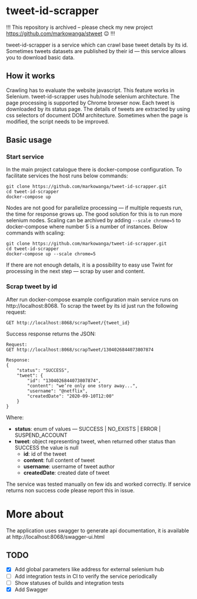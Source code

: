 # tweet-id-scrapper

!!! This repository is archived – please check my new project https://github.com/markowanga/stweet 😉 !!!

tweet-id-scrapper is a service which can crawl base tweet details by its id.
Sometimes tweets datasets are published by their id — this service allows you to download basic data.

## How it works
Crawling has to evaluate the website javascript. This feature works in Selenium. 
tweet-id-scrapper uses hub/node selenium architecture. The page processing is supported by Chrome browser now.
Each tweet is downloaded by its status page. 
The details of tweets are extracted by using css selectors of document DOM architecture.
Sometimes when the page is modified, the script needs to be improved.

## Basic usage

### Start service
In the main project catalogue there is docker-compose configuration.
To facilitate services the host runs below commands:
```
git clone https://github.com/markowanga/tweet-id-scrapper.git
cd tweet-id-scrapper
docker-compose up 
```

Nodes are not good for parallelize processing — if multiple requests run, the time for response grows up.
The good solution for this is to run more selenium nodes. 
Scaling can be archived by adding `--scale chrome=5` to docker-compose where number 5 is a number of instances.
Below commands with scaling:
```
git clone https://github.com/markowanga/tweet-id-scrapper.git
cd tweet-id-scrapper
docker-compose up --scale chrome=5
```

If there are not enough details, it is a possibility to easy use Twint for processing in the next step
 — scrap by user and content.

### Scrap tweet by id
After run docker-compose example configuration main service runs on http://localhost:8068.
To scrap the tweet by its id just run the following request:
```
GET http://localhost:8068/scrapTweet/{tweet_id}
```

Success response returns the JSON:
```
Request:
GET http://localhost:8068/scrapTweet/1304026844073807874

Response:
{
    "status": "SUCCESS",
    "tweet": {
        "id": "1304026844073807874",
        "content": "we’re only one story away...",
        "username": "@netflix",
        "createdDate": "2020-09-10T12:00"
    }
}
```

Where:
 - **status**: enum of values — SUCCESS | NO_EXISTS | ERROR | SUSPEND_ACCOUNT
 - **tweet**: object representing tweet, when returned other status than SUCCESS the value is null
   - **id**: id of the tweet
   - **content**: full content of tweet
   - **username**: username of tweet author
   - **createdDate**: created date of tweet

The service was tested manually on few ids and worked correctly. 
If service returns non success code please report this in issue.

# More about

The application uses swagger to generate api documentation,
it is available at http://localhost:8068/swagger-ui.html

## TODO
 - [x] Add global parameters like address for external selenium hub
 - [ ] Add integration tests in CI to verify the service periodically
 - [ ] Show statuses of builds and integration tests
 - [x] Add Swagger
